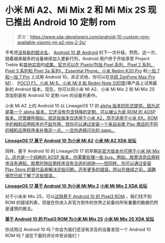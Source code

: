 # 小米 Mi A2、Mi Mix 2 和 Mi Mix 2S 现已推出 Android 10 定制 rom

> 原文：<https://www.xda-developers.com/android-10-custom-rom-available-xiaomi-mi-a2-mix-2-2s/>

不考虑[没有新的甜点名](https://www.xda-developers.com/android-10-android-q-brand-redesign/)， [Android 10 是 Android](https://www.xda-developers.com/google-releases-stable-android-10-for-pixel-smartphones/) 的下一次升级。然而，这一次，随着越来越多的设备继续加入更新行列，Android 用户终于开始享受 Project Treble 和[其他实现](https://www.xda-developers.com/android-q-apex-biggest-thing-since-project-treble/)的[成果。官方可以在 Pixels(包括 Pixel 系列、Pixel 2 系列、Pixel 3 系列和 Pixel 3a 系列)、Essential Phone、](https://www.xda-developers.com/android-q-dynamic-system-updates-project-treble/)[小米 Redmi K20 Pro](https://www.xda-developers.com/redmi-k20-pro-android-10-miui-update/) 和[一加 7 和一加 7 Pro](https://www.xda-developers.com/oneplus-7-7-pro-android-10-oxygenos-open-beta-1/) 上试用 Android 10。非正式地，你可以在[华硕 ZenFone Max Pro M1](https://www.xda-developers.com/first-aosp-android-10-custom-rom-asus-zenfone-max-pro-m1/) 、 [POCO F1、小米 Mi 6、小米 Mi 8 和 Redmi Note 5(印度)](https://www.xda-developers.com/android-10-custom-rom-xiaomi-poco-f1-mi-6-8-redmi-note-5/)等产品上试用最新的 Android 版本。现在，你可以将小米 Mi A2、小米 Mi Mix 2 和 Mi Mix 2S 添加到装有 Android 10 定制 rom 的设备列表中。

小米 Mi A2 上的 Android 10 以 LineageOS 17 的 [alpha 版本的形式提供。因为这是第一个 alpha 版本，它还没有包含特殊的定制，可以被认为是 ROM 的 AOSP 版本。尽管硬件相似，但这些版本仅适用于小米 A2，而不适用于小米 6X。ROM 中的相机应用程序也不起作用，但你可以通过安装一个来自谷歌 Play 商店的不同的相机应用程序来补救这一点，一旦你选择闪光的 gapp。](https://forum.xda-developers.com/mi-a2/development/10-x-lineage-17-0-jasminesprout-t3966643)

**[LineageOS 17 基于 Android 10 为小米 Mi A2](https://forum.xda-developers.com/mi-a2/development/10-x-lineage-17-0-jasminesprout-t3966643)** **[小米 Mi A2 XDA 论坛](https://forum.xda-developers.com/mi-a2)**

同样，基于 Android 10 的 LineageOS 17 的早期[非官方版本也可用于小米 Mi Mix 2。这也是一个纯粹的 AOSP 版本，你需要处理一些 bug。例如，股票消息应用程序没有通知，股票时钟应用程序没有合适的闹钟——但同样，你可以通过安装 Play Store 的替代品来解决这些问题。还有更多的错误，所以在继续之前，请确保您已经了解了这些错误。](https://forum.xda-developers.com/mi-mix-2/development/rom-lineageos-17-0-mi-mix-2-t3966642)

**[LineageOS 17 基于 Android 10 为小米 Mi Mix 2](https://forum.xda-developers.com/mi-mix-2/development/rom-lineageos-17-0-mi-mix-2-t3966642)** **[小米 Mi Mix 2 XDA 论坛](https://forum.xda-developers.com/mi-mix-2)**

对于小米米 Mix 2S，可以[试用基于 Android 10 的 Pixel3 ROM](https://forum.xda-developers.com/xiaomi-mi-mix-2s/development/rom-pixel3rom-mix-2s-t3929660) 。我们找不到 ROM 的错误列表，但是在你进入非官方软件的世界之前备份所有重要的数据仍然是谨慎的做法。

**[基于 Android 10 的 Pixel3 ROM 为小米 Mi Mix 2S](https://forum.xda-developers.com/xiaomi-mi-mix-2s/development/rom-pixel3rom-mix-2s-t3929660)** **[小米 Mi Mix 2S XDA 论坛](https://forum.xda-developers.com/xiaomi-mi-mix-2s)**

你试用过 Android 10 吗？你会为我们还没有涉及的设备发现一个 Android 10 ROM 吗？请在下面的评论中告诉我们！